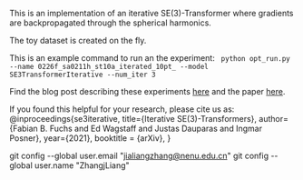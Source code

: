 This is an implementation of an iterative SE(3)-Transformer where gradients are backpropagated through the spherical harmonics.

The toy dataset is created on the fly.

This is an example command to run an the experiment:
``` python opt_run.py --name 0226f_sa0211h_st10a_iterated_10pt_ --model SE3TransformerIterative --num_iter 3```


Find the blog post describing these experiments [here](https://edwag.github.io/se3iterative/) and the paper [here](https://arxiv.org/pdf/2102.13419.pdf).

If you found this helpful for your research, please cite us as:
@inproceedings{se3iterative,
    title={Iterative SE(3)-Transformers},
    author={Fabian B. Fuchs and Ed Wagstaff and Justas Dauparas and Ingmar Posner},
    year={2021},
    booktitle = {arXiv},
}

git config --global user.email "jialiangzhang@nenu.edu.cn"
git config --global user.name "ZhangjLiang"
